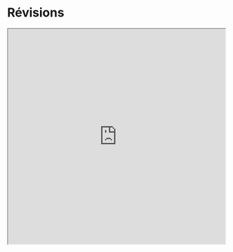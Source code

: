 # Révisions
<iframe src=https://mozilla.github.io/pdf.js/web/viewer.html?file=https://raw.githubusercontent.com/fortierq/cours/main/revisions/resume_itc2/resume_cours_itc2/resume_cours_itc2.pdf#zoom=page-fit&pagemode=none height=500 width=100% allowfullscreen></iframe>
